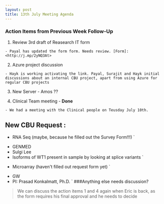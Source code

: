 ```yaml
---
layout: post
title: 13th July Meeting Agenda
---
```


### Action Items from Previous Week Follow-Up

1. Review 3rd draft of Reasearch IT form

`- Payal has updated the form form. Needs review. [Form]:<http://j.mp/2yNQ3At>`

2. Azure project discussion
 
 `- Hayk is working activating the link. Payal, Surajit and Hayk initial discussions about an internal CBU project, apart from using Azure for regular CBU projects `
 
3. New Server - Amos ??
 
4. Clinical Team meeting - **Done**
 
 `- We had a meeting with the Clinical people on Teusday July 10th.`
 

## New CBU Request :

* RNA Seq (maybe, because he filled out the Survey Form!!!)
`
 - GENMED
 - Sulgi Lee
 - Isoforms of WT1 present in sample by looking at splice variants
 `
 
 * Microarray (haven't filled out request form yet)
  `
  - GW
  - PI: Prasad Konkalmatt, Ph.D.
`
###Anything else needs discussion?

> We can discuss the action items 1 and 4 again when Eric is back, as the form requires his final approval and he needs to decide 
